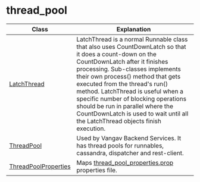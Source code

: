 # thread_pool

| Class | Explanation |
| ----- | ----------- |
| [LatchThread](https://github.com/vangav/vos_backend/blob/master/src/com/vangav/backend/thread_pool/LatchThread.java) | LatchThread is a normal Runnable class that also uses CountDownLatch so that it does a count-down on the CountDownLatch after it finishes processing. Sub-classes implements their own process() method that gets executed from the thread's run() method. LatchThread is useful when a specific number of blocking operations should be run in parallel where the CountDownLatch is used to wait until all the LatchThread objects finish execution. |
| [ThreadPool](https://github.com/vangav/vos_backend/blob/master/src/com/vangav/backend/thread_pool/ThreadPool.java) | Used by Vangav Backend Services. It has thread pools for runnables, cassandra, dispatcher and rest-client. |
| [ThreadPoolProperties](https://github.com/vangav/vos_backend/blob/master/src/com/vangav/backend/thread_pool/ThreadPoolProperties.java) | Maps [thread_pool_properties.prop](https://github.com/vangav/vos_backend/blob/master/prop/thread_pool_properties.prop) properties file. |
